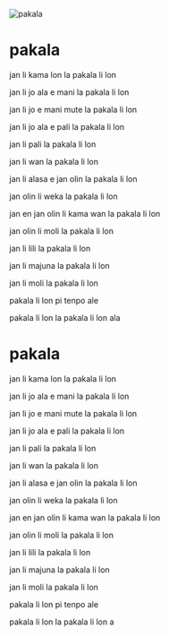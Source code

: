 ![pakala](https://raw.githubusercontent.com/pedrocosta/utalainsa/master/pakala.png "pakala")

# pakala

jan li kama lon la pakala li lon

jan li jo ala e mani la pakala li lon

jan li jo e mani mute la pakala li lon

jan li jo ala e pali la pakala li lon

jan li pali la pakala li lon

jan li wan la pakala li lon

jan li alasa e jan olin la pakala li lon

jan olin li weka la pakala li lon

jan en jan olin li kama wan la pakala li lon

jan olin li moli la pakala li lon

jan li lili la pakala li lon

jan li majuna la pakala li lon 

jan li moli la pakala li lon

pakala li lon pi tenpo ale

pakala li lon la pakala li lon ala

# pakala

jan li kama lon la pakala li lon

jan li jo ala e mani la pakala li lon

jan li jo e mani mute la pakala li lon

jan li jo ala e pali la pakala li lon

jan li pali la pakala li lon

jan li wan la pakala li lon

jan li alasa e jan olin la pakala li lon

jan olin li weka la pakala li lon

jan en jan olin li kama wan la pakala li lon

jan olin li moli la pakala li lon

jan li lili la pakala li lon

jan li majuna la pakala li lon 

jan li moli la pakala li lon

pakala li lon pi tenpo ale

pakala li lon la pakala li lon a
